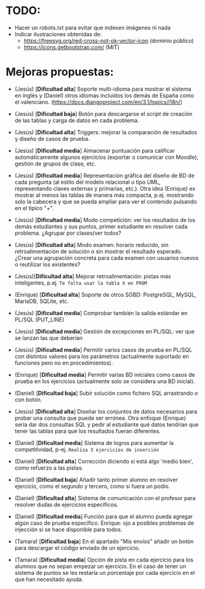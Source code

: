 # TODO:
 * Hacer un robots.txt para evitar que indexen imágenes ni nada
 * Indicar ilustraciones obtenidas de:
   * https://freesvg.org/red-cross-not-ok-vector-icon (dominio público)
   * https://icons.getbootstrap.com/ (MIT)
 
# Mejoras propuestas:
 * (Jesús) [**Dificultad alta**] 
 Soporte multi-idioma para mostrar el sistema en inglés y (Daniel) otros idiomas incluidos los demás de España como el valenciano. (https://docs.djangoproject.com/en/3.1/topics/i18n/)

 * (Jesús) [**Dificultad baja**] 
 Botón para descargarse el *script* de creación de las tablas y carga de datos en cada problema.

 * (Jesús) [**Dificultad alta**] 
 Triggers: mejorar la comparación de resultados y diseño de casos de prueba.

 * (Jesús) [**Dificultad media**] 
 Almacenar puntuación para calificar automáticamente algunos ejercicios (exportar o comunicar con Moodle), gestión de grupos de clase, etc.

 * (Jesús) [**Dificultad media**] 
 Representación gráfica del diseño de BD de cada pregunta (al estilo del modelo relacional o tipo UML, representando claves externas y primarias, etc.). Otra idea (Enrique) es mostrar al menos las tablas de manera más compacta, p.ej. mostrando solo la cabecera y que se pueda ampliar para ver el contenido pulsando en el típico "+".

 * (Jesús) [**Dificultad media**] 
 Modo competición: ver los resultados de los demás estudiantes y sus puntos, primer estudiante en resolver cada problema. ¿Agrupar por clases/ver todos?

*  (Jesús) [**Dificultad alta**] 
Modo examen: horario reducido, sin retroalimentación de solución o sin mostrar el resultado esperado. ¿Crear una agrupación concreta para cada examen con usuarios nuevos o reutilizar los existentes?

* (Jesús)[**Dificultad alta**] 
 Mejorar retroalimentación: pistas más inteligentes, p.ej. `Te falta usar la tabla X en FROM`

* (Enrique) [**Dificultad alta**] 
Soporte de otros SGBD: PostgreSQL, MySQL, MariaDB, SQLite, etc.

* (Jesús) [**Dificultad media**] 
Comprobar también la salida estándar en PL/SQL (PUT_LINE)

* (Jesús) [**Dificultad media**] 
Gestión de excepciones en PL/SQL: ver que se lanzan las que deberían

* (Jesús) [**Dificultad media**] 
Permitir varios casos de prueba en PL/SQL con distintos valores para los parámetros (actualmente suportado en funciones pero no en procedimientos).

* (Enrique) [**Dificultad media**] 
Permitir varias BD iniciales como casos de prueba en los ejercicios (actualmente solo se considera una BD inicial).

* (Daniel) [**Dificultad baja**] 
Subir solución como fichero SQL arrastrando o con botón.

* (Jesús) [**Dificultad alta**] 
Diseñar los conjuntos de datos necesarios para probar una consulta que puede ser errónea. Otra enfoque (Enrique) sería dar dos consultas SQL y pedir al estudiante qué datos tendrían que tener las tablas para que los resultados fueran diferentes.

* (Daniel) [**Dificultad media**] 
Sistema de logros para aumentar la competitividad, p-ej. `Realiza 3 ejercicios de inserción`

* (Daniel) [**Dificultad alta**] 
Corrección diciendo si está algo 'medio bien', como refuerzo a las pistas.

* (Daniel) [**Dificultad baja**] 
Añadir tanto primer alumno en resolver ejercicio, como el segundo y tercero, como si fuera un podio.

* (Daniel) [**Dificultad alta**] 
Sistema de comunicación con el profesor para resolver dudas de ejercicios específicos.

* (Daniel) [**Dificultad media**] 
Función para que el alumno pueda agregar algún caso de prueba específico.
Enrique: ojo a posibles problemas de injección si se hace disponible para todos.

* (Tamara) [**Dificultad baja**] 
En el apartado "Mis envíos" añadir un botón para descargar el código enviado de un ejercicio.

* (Tamara) [**Dificultad media**] 
Opción de pista en cada ejercicio para los alumnos que no sepan empezar un ejercicio. En el caso de tener un sistema de puntos se les restaría un porcentaje por cada ejercicio en el que han necesitado ayuda.